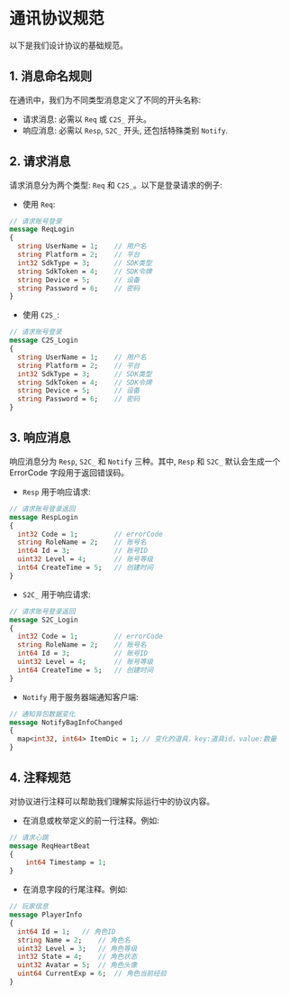 # 通讯协议规范

以下是我们设计协议的基础规范。

## 1. 消息命名规则

在通讯中，我们为不同类型消息定义了不同的开头名称:

- 请求消息: 必需以 `Req` 或 `C2S_` 开头。
- 响应消息: 必需以 `Resp`, `S2C_` 开头, 还包括特殊类别 `Notify`.

## 2. 请求消息

请求消息分为两个类型: `Req` 和 `C2S_`。以下是登录请求的例子:

- 使用 `Req`:

```protobuf
// 请求账号登录
message ReqLogin
{
  string UserName = 1;    // 用户名
  string Platform = 2;    // 平台
  int32 SdkType = 3;      // SDK类型
  string SdkToken = 4;    // SDK令牌
  string Device = 5;      // 设备
  string Password = 6;    // 密码
}
```

- 使用 `C2S_`:

```protobuf
// 请求账号登录
message C2S_Login
{
  string UserName = 1;    // 用户名
  string Platform = 2;    // 平台
  int32 SdkType = 3;      // SDK类型
  string SdkToken = 4;    // SDK令牌
  string Device = 5;      // 设备
  string Password = 6;    // 密码
}
```

## 3. 响应消息

响应消息分为 `Resp`, `S2C_` 和 `Notify` 三种。其中, `Resp` 和 `S2C_` 默认会生成一个 ErrorCode 字段用于返回错误码。

- `Resp` 用于响应请求:

```protobuf
// 请求账号登录返回
message RespLogin
{
  int32 Code = 1;         // errorCode
  string RoleName = 2;    // 账号名
  int64 Id = 3;           // 账号ID
  uint32 Level = 4;       // 账号等级
  int64 CreateTime = 5;   // 创建时间
}
```

- `S2C_` 用于响应请求:

```protobuf
// 请求账号登录返回
message S2C_Login
{
  int32 Code = 1;         // errorCode
  string RoleName = 2;    // 账号名
  int64 Id = 3;           // 账号ID
  uint32 Level = 4;       // 账号等级
  int64 CreateTime = 5;   // 创建时间
}
```

- `Notify` 用于服务器端通知客户端:

```protobuf
// 通知背包数据变化
message NotifyBagInfoChanged
{
  map<int32, int64> ItemDic = 1; // 变化的道具，key:道具id，value:数量
}
```

## 4. 注释规范

对协议进行注释可以帮助我们理解实际运行中的协议内容。

- 在消息或枚举定义的前一行注释。例如:

```protobuf
// 请求心跳
message ReqHeartBeat
{
    int64 Timestamp = 1;
}
```

- 在消息字段的行尾注释。例如:

```protobuf
// 玩家信息
message PlayerInfo
{
  int64 Id = 1;   // 角色ID
  string Name = 2;    // 角色名
  uint32 Level = 3;   // 角色等级
  int32 State = 4;    // 角色状态
  uint32 Avatar = 5;  // 角色头像
  uint64 CurrentExp = 6;  // 角色当前经验
}
```
